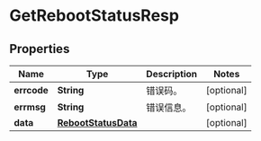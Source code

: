 
# GetRebootStatusResp

## Properties
Name | Type | Description | Notes
------------ | ------------- | ------------- | -------------
**errcode** | **String** | 错误码。 |  [optional]
**errmsg** | **String** | 错误信息。 |  [optional]
**data** | [**RebootStatusData**](RebootStatusData.md) |  |  [optional]



